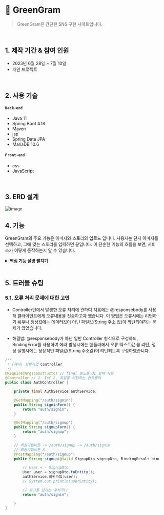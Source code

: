 # :pushpin: GreenGram
>GreenGram은 간단한 SNS 구현 사이트입니다.

</br>

## 1. 제작 기간 & 참여 인원
- 2023년 6월 28일 ~ 7월 10일
- 개인 프로젝트

</br>

## 2. 사용 기술
#### `Back-end`
  - Java 11
  - Spring Boot 4.18
  - Maven
  - jsp
  - Spring Data JPA
  - MariaDB 10.6
#### `Front-end`
  - css
  - JavaScript

</br>

## 3. ERD 설계
![image](https://github.com/HJM95/greengram/assets/122984222/dea0f4e1-577a-4ff5-a955-209ddce83e88)


## 4. 기능
GreenGram의 주요 기능은 이미지와 스토리의 업로드 입니다.
사용자는 단지 이미지를 선택하고, 그에 맞는 스토리를 입력하면 끝입니다.
이 단순한 기능의 흐름을 보면, 서비스가 어떻게 동작하는지 알 수 있습니다.
  

<details>
<summary><b>핵심 기능 설명 펼치기</b></summary>
<div markdown="1">

### 4.1. 전체 흐름

![image](https://github.com/HJM95/greengram/assets/122984222/31efff46-58a1-492a-b9f4-4cc00d0829b1)




### 4.2. Controller
![image](https://github.com/HJM95/greengram/assets/122984222/80b1aabd-1d40-4042-8767-46435a188496)



- **요청 처리** :pushpin: [코드 확인](https://github.com/HJM95/greengram/tree/main/src/main/java/com/hjm/greengram/web)
  - Controller에서는 요청을 화면단에서 넘어온 요청을 받고, Service 계층에 로직 처리를 위임합니다.

- **결과 응답** :pushpin: [코드 확인]()
  - Service 계층에서 넘어온 로직 처리 결과(메세지)를 화면단에 응답해줍니다.

### 4.3. Service

![image](https://github.com/HJM95/greengram/assets/122984222/9d144d27-72f7-4d40-a944-9660a1e1663a)

- **프로세스 처리** :pushpin: [코드 확인](https://github.com/HJM95/greengram/tree/main/src/main/java/com/hjm/greengram/service)
  - Controller부터 호출된 Service는 내부 비즈니스 로직을 처리합니다.

### 4.4. Repository

![image](https://github.com/HJM95/greengram/assets/122984222/76520689-a63a-4fd9-8bad-7c4d3ccb4575)


- **컨텐츠 저장** :pushpin: [코드 확인](https://github.com/HJM95/greengram/tree/main/src/main/java/com/hjm/greengram/domain)
  - Service단에서 정상적으로 수행된 비즈니스 로직을 DB에 저장합니다.

</div>
</details>

</br>

## 5. 트러블 슈팅
### 5.1. 오류 처리 문제에 대한 고민
- Controller단에서 발생한 오류 처리에 관하여 처음에는 @responsebody를 사용해 클라이언트에게 오류내용을 전송하고자 했습니다. 이 방법은 오류시에는 리턴하기 쉬우나 정상값에는 데이터값이 아닌 파일값(String 주소 값)이 리턴되야하는 문제가 있었습니다.

- 해결법: @responsebody가 아닌 일반 Controller 형식으로 구성하되, BindingError를 사용하여 에러 발생시에는 핸들러에서 오류 텍스트값
  을 리턴, 정상 실행시에는 정상적인 파일값(String 주소값)이 리턴되도록 구성하였습니다.

~~~java
/**
 * (예시) 회원가입 Controller
 */
@RequiredArgsConstructor // final 필드를 DI 할때 사용
@Controller // 1. IoC 2. 파일을 리턴하는 컨트롤러
public class AuthController {

	private final AuthService authService;

	@GetMapping("/auth/signin")
	public String signinForm() {
		return "auth/signin";
	}

	@GetMapping("/auth/signup")
	public String signupForm() {
		return "auth/signup";
	}

	// 회원가입버튼 -> /auth/signup -> /auth/signin
	// 회원가입버튼 X
	@PostMapping("/auth/signup")
	public String signup(@Valid SignupDto signupDto, BindingResult bindingResult) { // key=value (x-www-form-urlencoded)

		// User < - SignupDto
		User user = signupDto.toEntity();
		authService.회원가입(user);
		// System.out.println(userEntity);

		// 로그를 남기는 후처리!!
		return "auth/signin";

	}
}
~~~

</div>
</details>

</br>



